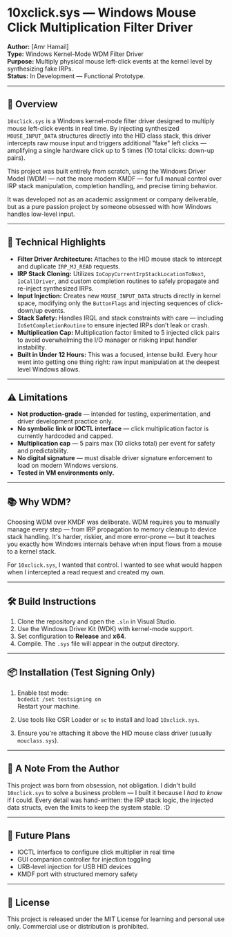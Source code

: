 # 10xclick.sys — Windows Mouse Click Multiplication Filter Driver

**Author:** [Amr Hamail]  
**Type:** Windows Kernel-Mode WDM Filter Driver  
**Purpose:** Multiply physical mouse left-click events at the kernel level by synthesizing fake IRPs.  
**Status:** In Development — Functional Prototype.  

---

## 🚀 Overview

`10xclick.sys` is a Windows kernel-mode filter driver designed to multiply mouse left-click events in real time. By injecting synthesized `MOUSE_INPUT_DATA` structures directly into the HID class stack, this driver intercepts raw mouse input and triggers additional "fake" left clicks — amplifying a single hardware click up to 5 times (10 total clicks: down-up pairs).  

This project was built entirely from scratch, using the Windows Driver Model (WDM) — not the more modern KMDF — for full manual control over IRP stack manipulation, completion handling, and precise timing behavior.

It was developed not as an academic assignment or company deliverable, but as a pure passion project by someone obsessed with how Windows handles low-level input. 

---

## 🔧 Technical Highlights

- **Filter Driver Architecture:** Attaches to the HID mouse stack to intercept and duplicate `IRP_MJ_READ` requests.
- **IRP Stack Cloning:** Utilizes `IoCopyCurrentIrpStackLocationToNext`, `IoCallDriver`, and custom completion routines to safely propagate and re-inject synthesized IRPs.
- **Input Injection:** Creates new `MOUSE_INPUT_DATA` structs directly in kernel space, modifying only the `ButtonFlags` and injecting sequences of click-down/up events.
- **Stack Safety:** Handles IRQL and stack constraints with care — including `IoSetCompletionRoutine` to ensure injected IRPs don’t leak or crash.
- **Multiplication Cap:** Multiplication factor limited to 5 injected click pairs to avoid overwhelming the I/O manager or risking input handler instability.
- **Built in Under 12 Hours:** This was a focused, intense build. Every hour went into getting one thing right: raw input manipulation at the deepest level Windows allows.

---

## ⚠️ Limitations

- **Not production-grade** — intended for testing, experimentation, and driver development practice only.
- **No symbolic link or IOCTL interface** — click multiplication factor is currently hardcoded and capped.
- **Multiplication cap** — 5 pairs max (10 clicks total) per event for safety and predictability.
- **No digital signature** — must disable driver signature enforcement to load on modern Windows versions.
- **Tested in VM environments only.**

---

## 📚 Why WDM?

Choosing WDM over KMDF was deliberate. WDM requires you to manually manage every step — from IRP propagation to memory cleanup to device stack handling. It's harder, riskier, and more error-prone — but it teaches you exactly how Windows internals behave when input flows from a mouse to a kernel stack.

For `10xclick.sys`, I wanted that control. I wanted to see what would happen when I intercepted a read request and created my own.

---

## 🛠️ Build Instructions

1. Clone the repository and open the `.sln` in Visual Studio.
2. Use the Windows Driver Kit (WDK) with kernel-mode support.
3. Set configuration to **Release** and **x64**.
4. Compile. The `.sys` file will appear in the output directory.

---

## 📦 Installation (Test Signing Only)

1. Enable test mode:  
   `bcdedit /set testsigning on`  
   Restart your machine.

2. Use tools like OSR Loader or `sc` to install and load `10xclick.sys`.

3. Ensure you're attaching it above the HID mouse class driver (usually `mouclass.sys`).

---

## 🙏 A Note From the Author

This project was born from obsession, not obligation. I didn't build `10xclick.sys` to solve a business problem — I built it because I *had to know* if I could. Every detail was hand-written: the IRP stack logic, the injected data structs, even the limits to keep the system stable.
:D

---

## 🧠 Future Plans

- IOCTL interface to configure click multiplier in real time
- GUI companion controller for injection toggling
- URB-level injection for USB HID devices
- KMDF port with structured memory safety

---

## 📜 License

This project is released under the MIT License for learning and personal use only. Commercial use or distribution is prohibited.

